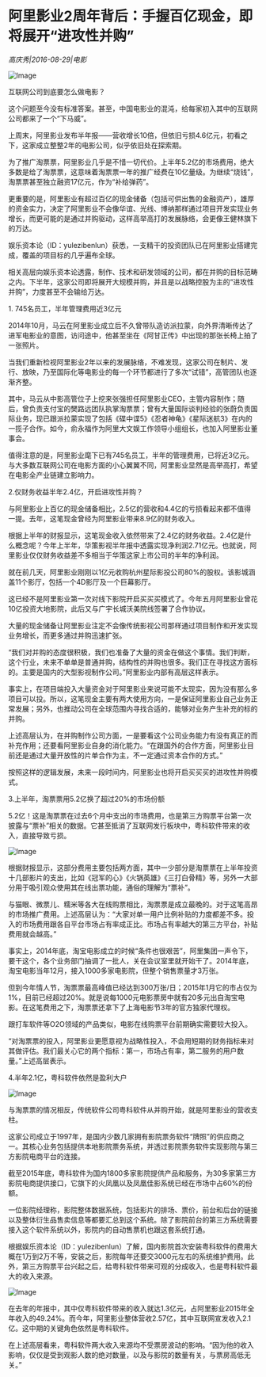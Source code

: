 # 阿里影业2周年背后：手握百亿现金，即将展开“进攻性并购”

*高庆秀|2016-08-29|电影*

![Image](http://p3.pstatp.com/large/32290004f15b48c16024)

互联网公司到底要怎么做电影？

这个问题至今没有标准答案。甚至，中国电影业的混沌，给每家初入其中的互联网公司都来了一个“下马威”。

上周末，阿里影业发布半年报——营收增长10倍，但依旧亏损4.6亿元，初看之下，这家成立整整2年的电影公司，似乎依旧处在探索期。

为了推广淘票票，阿里影业几乎是不惜一切代价。上半年5.2亿的市场费用，绝大多数是给了淘票票，这意味着淘票票一年的推广经费在10亿量级。为继续“烧钱”，淘票票甚至独立融资17亿元，作为“补给弹药”。

更重要的是，阿里影业有超过百亿的现金储备（包括可供出售的金融资产），雄厚的资金实力，决定了阿里影业不会像华谊、光线、博纳那样通过项目开发实现业务增长，而更可能的是通过并购驱动，这样高举高打的发展脉络，会更像王健林旗下的万达。

娱乐资本论（ID：yulezibenlun）获悉，一支精干的投资团队已在阿里影业搭建完成，覆盖的项目标的几乎遍布全球。

相关高层向娱乐资本论透露，制作、技术和研发领域的公司，都在并购的目标范畴之内。下半年，这家公司即将展开大规模并购，并且是以战略控股为主的“进攻性并购”，力度甚至不会输给万达。

1. 745名员工，半年管理费用近3亿元

2014年10月，马云在阿里影业成立后不久曾带队造访派拉蒙，向外界清晰传达了进军电影业的意图，访问途中，他甚至坐在《阿甘正传》中出现的那张长椅上拍了一张照片。

当我们重新检视阿里影业2年以来的发展脉络，不难发现，这家公司在制片、发行、放映，乃至国际化等电影业的每一个环节都进行了多次“试错”，高管团队也逐渐齐整。

其中，马云从中影高管位子上挖来张强担任阿里影业CEO，主管内容制作；随后，曾负责支付宝的樊路远团队执掌淘票票；曾有大量国际谈判经验的张蔚负责国际业务，现已跟派拉蒙实现了包括《碟中谍5》《忍者神龟》《星际迷航3》在内的一揽子合作。如今，俞永福作为阿里大文娱工作领导小组组长，也加入阿里影业董事会。

值得注意的是，阿里影业麾下已有745名员工，半年的管理费用，已将近3亿元。与大多数互联网公司在电影方面的小心翼翼不同，阿里影业显然是高举高打，希望在电影全产业链建立影响力。

2.仅财务收益半年2.4亿，开启进攻性并购？

与阿里影业上百亿的现金储备相比，2.5亿的营收和4.4亿的亏损看起来都不值得一提。去年，这笔现金曾经为阿里影业带来8.9亿的财务收入。

根据上半年的财报显示，这笔现金收入依然带来了2.4亿的财务收益。2.4亿是什么概念呢？今年上半年，华策影视半年报中透露实现净利润2.71亿元。也就说，阿里影业仅仅财务收益差不多相当于华策这家上市公司的半年的净利润。

就在前几天，阿里影业刚刚以1亿元收购杭州星际影投公司80%的股权。该影城涵盖11个影厅，包括一个4D影厅及一个巨幕影厅。

这已经不是阿里影业第一次对线下影院开启买买买模式了。今年五月阿里影业曾花10亿投资大地影院，此后又与广宇长城沃美院线签署了合作协议。

大量的现金储备让阿里影业注定不会像传统影视公司那样通过项目制作和开发实现业务增长，而更多通过并购迅速扩张。

“我们对并购的态度很积极，我们也准备了大量的资金在做这个事情。我们判断，这个行业，未来不单单是普通并购，结构性的并购也很多。我们正在寻找这方面标的。主要是国内的大型影视制作公司。”阿里影业内部有高层这样表示。

事实上，在项目端投入大量资金对于阿里影业来说可能不太现实，因为没有那么多项目可以投。所以，这笔现金主要有两大使用方向，一是保证阿里影业自己业务正常发展；另外，也推动公司在全球范围内寻找合适的，能够对业务产生补充的标的并购。

上述高层认为，在并购制作公司方面，一是要看这个公司业务能力有没有真正的而补充作用；还要看阿里影业自身的消化能力。“在跟国外的合作方面，阿里影业目前还是通过大量开放性的片单合作为主，不一定通过资本合作的方式。”

按照这样的逻辑发展，未来一段时间内，阿里影业也将开启买买买的进攻性并购模式。

3.上半年，淘票票用5.2亿换了超过20%的市场份额

5.2亿！这是淘票票在过去6个月中支出的市场费用，也是第三方购票平台第一次披露与“票补”相关的数据。它甚至抵消了互联网发行板块中，粤科软件带来的收入，直接导致亏损。

![Image](http://static.ylzbl.com/uploads/ueditor/php/upload/image/20170816/1502867275971397.jpeg)

根据财报显示，这部分费用主要包括两方面，其中一少部分是淘票票在上半年投资十几部影片的支出，比如《冠军的心》《火锅英雄》《三打白骨精》等，另外一大部分用于吸引观众使用其在线出票功能，通俗的理解为“票补”。

与猫眼、微票儿、糯米等各大在线购票相比，淘票票是成立最晚的。对于这笔高昂的市场推广费用。上述高层认为：“大家对单一用户比例补贴的力度都差不多。投入的市场费用跟各自平台市场占有率成正比。市场占有率越大的第三方平台，补贴费用就会越高。”

事实上，2014年底，淘宝电影成立的时候“条件也很艰苦”，阿里集团一声令下，要干这个，各个业务部门抽调了一批人，关在会议室里就开始干了。2014年底，淘宝电影当年12月，接入1000多家电影院，但整个销售票量才3万张。

但到今年情人节，淘票票最高峰值已经达到300万张/日；2015年1月它的市占仅为1%，目前已经超过20%。就是说每1000元电影票房中就有20多元出自淘宝电影。在这笔费用之下，淘票票还拿下了上海电影节3年的官方独家代理权。

跟打车软件等O2O领域的产品类似，电影在线购票平台前期确实需要较大投入。

“对淘票票的投入，阿里影业更愿意视为战略性投入，不会用短期的财务指标来对其做评估。我们最关心它的两个指标：第一，市场占有率，第二服务的用户数量。”上述高层表示。

4.半年2.1亿，粤科软件依然是盈利大户

![Image](http://p3.pstatp.com/large/320e0001f9ca2520b50a)

与淘票票的情况相反，传统软件公司粤科软件从并购开始，就是阿里影业的营收支柱。

这家公司成立于1997年，是国内少数几家拥有影院票务软件“牌照”的供应商之一。其核心业务包括提供本地影院票务系统，并透过影院票务软件实现影院与第三方影院电商平台的连接。

截至2015年底，粤科软件为国内1800多家影院提供产品和服务，为30多家第三方影院电商提供接口，它旗下的火凤凰以及凤凰佳影系统已经在市场中占60%的份额。

一位影院经理称，影院整体数据系统，包括影片的排场、票价，前台和后台的链接以及整体衍生品售卖信息等都要汇总到这个系统。除了影院前台的第三方系统需要接入这个软件系统以外，影院内的自动售票机也跟这套系统打通。

根据娱乐资本论（ID：yulezibenlun）了解，国内影院首次安装粤科软件的费用大概在1万到2万不等，安装之后，影院每年还要交3000元左右的系统维护费用。此外，第三方购票平台兴起之后，给粤科软件带来可观的分成收入，也是粤科软件最大的收入来源。

![Image](http://p3.pstatp.com/large/320e0001f9c8bbb7a28a)

在去年的年报中，其中仅粤科软件带来的收入就达1.3亿元，占阿里影业2015年全年收入的49.24%。而今年，阿里影业整体营收2.57亿，其中互联网宣发收入2.1亿。这中期的关键角色依然是粤科软件。

在上述高层看来，粤科软件两大收入来源均不受票房波动的影响。“因为他的收入影响，仅仅是受到观影人数的绝对数量，以及与影院的数量有关，与票房高低无关。”

